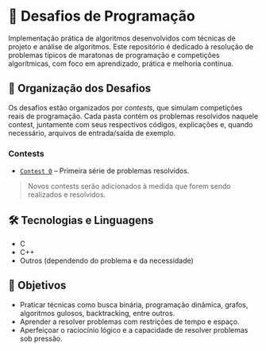 
# 🧠 Desafios de Programação

Implementação prática de algoritmos desenvolvidos com técnicas de projeto e análise de algoritmos. Este repositório é dedicado à resolução de problemas típicos de maratonas de programação e competições algorítmicas, com foco em aprendizado, prática e melhoria contínua.

## 📂 Organização dos Desafios

Os desafios estão organizados por *contests*, que simulam competições reais de programação. Cada pasta contém os problemas resolvidos naquele contest, juntamente com seus respectivos códigos, explicações e, quando necessário, arquivos de entrada/saída de exemplo.

### Contests

- [`Contest 0`](./Contest%200) – Primeira série de problemas resolvidos.

> Novos contests serão adicionados à medida que forem sendo realizados e resolvidos.

## 🛠️ Tecnologias e Linguagens

- C
- C++
- Outros (dependendo do problema e da necessidade)

## 🎯 Objetivos

- Praticar técnicas como busca binária, programação dinâmica, grafos, algoritmos gulosos, backtracking, entre outros.
- Aprender a resolver problemas com restrições de tempo e espaço.
- Aperfeiçoar o raciocínio lógico e a capacidade de resolver problemas sob pressão. 
